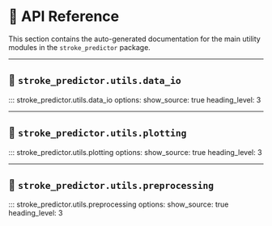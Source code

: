 # 🔧 API Reference

This section contains the auto-generated documentation for the main utility modules in the `stroke_predictor` package.

---

## 📂 `stroke_predictor.utils.data_io`

::: stroke_predictor.utils.data_io
    options:
        show_source: true
        heading_level: 3

---

## 📂 `stroke_predictor.utils.plotting`

::: stroke_predictor.utils.plotting
    options:
        show_source: true
        heading_level: 3

---

## 📂 `stroke_predictor.utils.preprocessing`

::: stroke_predictor.utils.preprocessing
    options:
        show_source: true
        heading_level: 3
